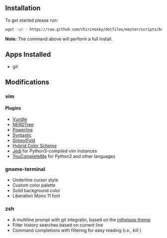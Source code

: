 ## Installation ##
To get started please run:
```bash
wget -qO - https://raw.github.com/chirinosky/dotfiles/master/scripts/bootstrap.sh |bash
```
**Note:** The command above will perform a full install.


## Apps Installed ##
* git


## Modifications ##
### vim ###

#### Plugins ####
* [Vundle](https://github.com/gmarik/Vundle.vim)
* [NERDTree](https://github.com/scrooloose/nerdtree)
* [Powerline](https://github.com/Lokaltog/powerline)
* [Syntastic](https://github.com/scrooloose/syntastic)
* [SimpylFold](https://github.com/tmhedberg/SimpylFold)
* [Hybrid Color Scheme](https://github.com/w0ng/vim-hybrid)
* [Jedi](https://github.com/davidhalter/jedi-vim) for Python3-compiled vim instances
* [YouCompleteMe](https://github.com/Valloric/YouCompleteMe) for Python2 and other languages


### gnome-terminal ###
* Underline cursor style
* Custom color palette
* Solid background color
* Liberation Mono 11 font

### zsh ###
* A multiline prompt with git integratin, based on the [intheloop theme](https://github.com/robbyrussell/oh-my-zsh/blob/master/themes/intheloop.zsh-theme)
* Filter history searches based on current line
* Command completions with filtering for easy reading (i.e., kill <TAB>)
